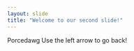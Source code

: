 ```yaml
---
layout: slide
title: "Welcome to our second slide!"
---
```

Porcedawg
Use the left arrow to go back!
